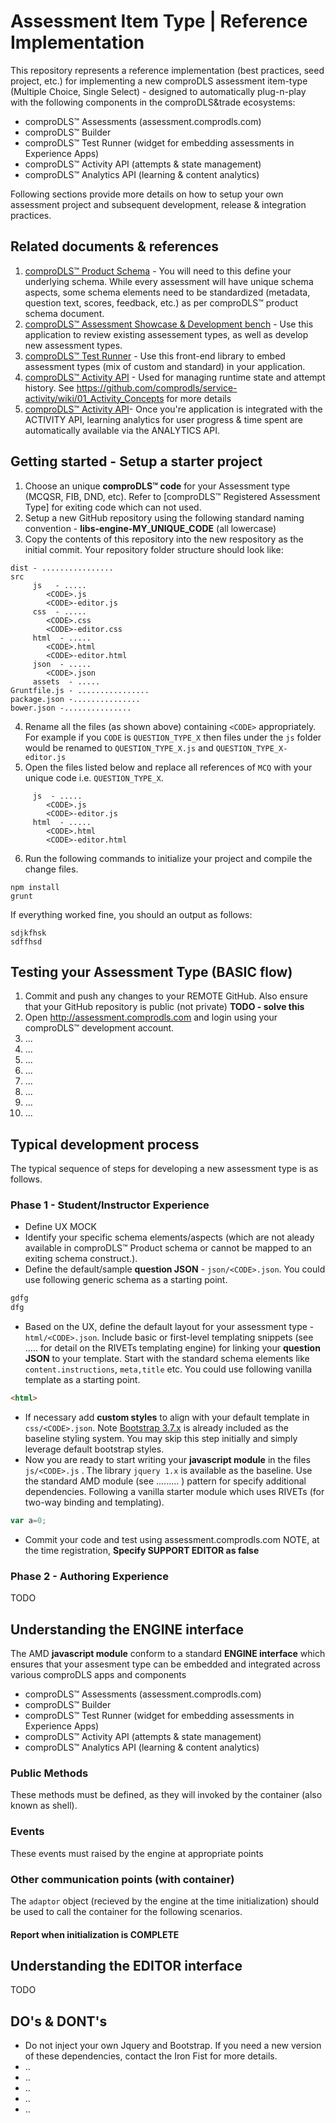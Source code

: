 # Assessment Item Type | Reference Implementation
This repository represents a reference implementation (best practices, seed project, etc.) for implementing a new comproDLS assessment item-type (Multiple Choice, Single Select) - designed to automatically plug-n-play with the following components in the comproDLS&trade ecosystems:
* comproDLS&trade; Assessments (assessment.comprodls.com)
* comproDLS&trade; Builder 
* comproDLS&trade; Test Runner (widget for embedding assessments in Experience Apps)
* comproDLS&trade; Activity API (attempts & state management)
* comproDLS&trade; Analytics API (learning & content analytics)

Following sections provide more details on how to setup your own assessment project and subsequent development, release & integration practices.

## Related documents & references
1. [comproDLS&trade; Product Schema](http:..) - You will need to this define your underlying schema. While every assessment will have unique schema aspects, some schema elements need to be standardized (metadata, question text, scores, feedback, etc.) as per comproDLS&trade; product schema document.
2. [comproDLS&trade; Assessment Showcase & Development bench](http://assessment.comprodls.com) - Use this application to review existing assessement types, as well as develop new assessment types.
3. [comproDLS&trade; Test Runner](https://github.com/comprodls/libs-frontend-testrunner) - Use this front-end library to embed assessment types (mix of custom and standard) in your application.
3. [comproDLS&trade; Activity API](http://activity.comprodls.com) - Used for managing runtime state and attempt history. See https://github.com/comprodls/service-activity/wiki/01_Activity_Concepts for more details
4. [comproDLS&trade; Activity API](http://activity.comprodls.com)- Once you're application is integrated with the ACTIVITY API, learning analytics for user progress & time spent are automatically available via the ANALYTICS API.


## Getting started - Setup a starter project
1. Choose an unique **comproDLS&trade; code** for your Assessment type (MCQSR, FIB, DND, etc). Refer to [comproDLS&trade; Registered Assessment Type] for exiting code which can not used.
2. Setup a new GitHub repository using the following standard naming convention - **libs-engine-MY_UNIQUE_CODE** (all lowercase)
3. Copy the contents of this repository into the new respository as the initial commit. Your repository folder structure should look like: 
``` 
dist - ................
src
     js   - .....
        <CODE>.js
        <CODE>-editor.js
     css  - .....  
        <CODE>.css
        <CODE>-editor.css
     html  - .....   
        <CODE>.html
        <CODE>-editor.html
     json  - .....
        <CODE>.json
     assets  - .....
Gruntfile.js - ................
package.json -...............
bower.json -...............
```
4. Rename all the files (as shown above) containing `<CODE>` appropriately. For example if you `CODE` is `QUESTION_TYPE_X` then files under the `js` folder would be renamed to `QUESTION_TYPE_X.js` and `QUESTION_TYPE_X-editor.js`
5. Open the files listed below and replace all references of `MCQ` with your unique code i.e. `QUESTION_TYPE_X`.
```
 	 js  - .....
        <CODE>.js
        <CODE>-editor.js
     html  - .....   
        <CODE>.html
        <CODE>-editor.html
```
6. Run the following commands to initialize your project and compile the change files.
```
npm install
grunt
```
If everything worked fine, you should an output as follows:
```
sdjkfhsk
sdffhsd
```

## Testing your Assessment Type (BASIC flow)
1. Commit and push any changes to your REMOTE GitHub. Also ensure that your GitHub repository is public (not private) **TODO - solve this**
2. Open http://assessment.comprodls.com and login using your comproDLS&trade; development account.
3. ...
4. ...
5. ...
6. ...
7. ...
8. ...
9. ...
10. ...

## Typical development process
The typical sequence of steps for developing a new assessment type is as follows.

### Phase 1 - Student/Instructor Experience
* Define UX MOCK
* Identify your specific schema elements/aspects (which are not aleady available in comproDLS&trade; Product schema or cannot be mapped to an exiting schema construct.).
* Define the default/sample **question JSON** - `json/<CODE>.json`. You could use following generic schema as a starting point.
```javascript
gdfg
dfg
```
* Based on the UX, define the default layout for your assessment type - `html/<CODE>.json`. Include basic or first-level templating snippets (see ..... for detail on the RIVETs templating engine) for linking your **question JSON** to your template. Start with the standard schema elements like `content.instructions`, `meta,title` etc. You could use following vanilla template as a starting point.
```html
<html>
```
* If necessary add **custom styles** to align with your default template in `css/<CODE>.json`. Note [Bootstrap 3.7.x](http://..) is already included as the baseline styling system. You may skip this step initially and simply leverage default bootstrap styles.
* Now you are ready to start writing your **javascript module** in the files `js/<CODE>.js` . The library  `jquery 1.x` is available as the baseline. Use the standard AMD module (see ......... ) pattern for specify additional dependencies. Following a vanilla starter module which uses RIVETs (for two-way binding and templating).
```javascript
var a=0;
```
* Commit your code and test using assessment.comprodls.com NOTE, at the time registration, **Specify SUPPORT EDITOR as false**


### Phase 2 - Authoring Experience

TODO

## Understanding the ENGINE interface
The AMD **javascript module** conform to a standard **ENGINE interface** which ensures that your assesment type can be embedded and integrated across various comproDLS apps and components
* comproDLS&trade; Assessments (assessment.comprodls.com)
* comproDLS&trade; Builder 
* comproDLS&trade; Test Runner (widget for embedding assessments in Experience Apps)
* comproDLS&trade; Activity API (attempts & state management)
* comproDLS&trade; Analytics API (learning & content analytics)

### Public Methods 
These methods must be defined, as they will invoked by the container (also known as shell).

### Events 
These events must raised by the engine at appropriate points

### Other communication points (with container)
The `adaptor` object (recieved by the engine at the time initialization) should be used to call the container for the following scenarios.
#### Report when initialization is COMPLETE

## Understanding the EDITOR interface

TODO


## DO's & DONT's
* Do not inject your own Jquery and Bootstrap. If you need a new version of these dependencies, contact the Iron Fist for more details.
* ..
* ..
* ..
* ..
* ..


